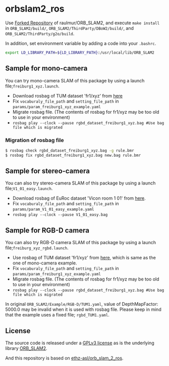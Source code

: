 orbslam2_ros
====

Use [Forked Repository](https://github.com/Shuhei-YOSHIDA/ORB_SLAM2) of raulmur/ORB_SLAM2,
and execute `make install` in `ORB_SLAM2/build/`, `ORB_SLAM2/ThirdParty/DBoW2/build/`, and `ORB_SLAM2/ThirdParty/g2o/build`.

In addition, set environment variable by adding a code into your `.bashrc`.
```bash
export LD_LIBRARY_PATH=${LD_LIBRARY_PATH}:/usr/local/lib/ORB_SLAM2
```

## Sample for mono-camera
You can try mono-camera SLAM of this package by using a launch file;`freiburg1_xyz.launch`.
* Download rosbag of TUM dataset 'fr1/xyz' from [here](https://vision.in.tum.de/data/datasets/rgbd-dataset/download#)
* Fix `vocaburaly_file_path` and `setting_file_path` in `params/param_freiburg1_xyz_example.yaml`
* Migrate rosbag file. (The contents of rosbag for fr1/xyz may be too old to use in your environment)
* `rosbag play --clock --pause rgbd_dataset_freiburg1_xyz.bag #Use bag file which is migrated`

### Migration of rosbag file
```bash
$ rosbag check rgbd_dataset_freiburg1_xyz.bag -g rule.bmr
$ rosbag fix rgbd_dataset_freiburg1_xyz.bag new.bag rule.bmr
```

## Sample for stereo-camera
You can also try stereo-camera SLAM of this package by using a launch file;`V1_01_easy.launch`.
* Download rosbag of EuRoc dataset 'Vicon room 1 01' from [here](https://projects.asl.ethz.ch/datasets/doku.php?id=kmavvisualinertialdatasets).
* Fix `vocaburaly_file_path` and `setting_file_path` in `params/param_V1_01_easy_example.yaml`
* `rosbag play --clock --pause V1_01_easy.bag`

## Sample for RGB-D camera
You can also try RGB-D camera SLAM of this package by using a launch file;`freiburg_xyz_rgbd.launch`.
* Use rosbag of TUM dataset 'fr1/xyz' from [here](https://vision.in.tum.de/data/datasets/rgbd-dataset/download#), which is same as the one of mono-camera example.
* Fix `vocaburaly_file_path` and `setting_file_path` in `params/param_freiburg1_xyz_example.yaml`
* Migrate rosbag file. (The contents of rosbag for fr1/xyz may be too old to use in your environment)
* `rosbag play --clock --pause rgbd_dataset_freiburg1_xyz.bag #Use bag file which is migrated`

In original `ORB_SLAM2/Example/RGB-D/TUM1.yaml`, value of DepthMapFactor: 5000.0 may be invalid when it is used with rosbag file.
Please keep in mind that the example uses a fixed file; `rgbd_TUM1.yaml`.

## License
The source code is released under a [GPLv3 license](https://github.com/raulmur/ORB_SLAM2/blob/master/License-gpl.txt) as is the underlying library [ORB_SLAM2](https://github.com/raulmur/ORB_SLAM2).

And this repository is based on [ethz-asl/orb_slam_2_ros](https://github.com/ethz-asl/orb_slam_2_ros).
